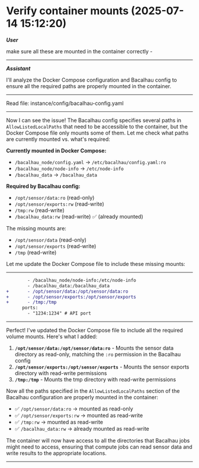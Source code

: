 <!-- Generated by SpecStory -->

# Verify container mounts (2025-07-14 15:12:20)

_**User**_

make sure all these are mounted in the container correctly - 

---

_**Assistant**_

I'll analyze the Docker Compose configuration and Bacalhau config to ensure all the required paths are properly mounted in the container.


---

Read file: instance/config/bacalhau-config.yaml

---

Now I can see the issue! The Bacalhau config specifies several paths in `AllowListedLocalPaths` that need to be accessible to the container, but the Docker Compose file only mounts some of them. Let me check what paths are currently mounted vs. what's required:

**Currently mounted in Docker Compose:**
- `/bacalhau_node/config.yaml` → `/etc/bacalhau/config.yaml:ro`
- `/bacalhau_node/node-info` → `/etc/node-info`
- `/bacalhau_data` → `/bacalhau_data`

**Required by Bacalhau config:**
- `/opt/sensor/data:ro` (read-only)
- `/opt/sensor/exports:rw` (read-write)
- `/tmp:rw` (read-write)
- `/bacalhau_data:rw` (read-write) ✅ (already mounted)

The missing mounts are:
- `/opt/sensor/data` (read-only)
- `/opt/sensor/exports` (read-write)
- `/tmp` (read-write)

Let me update the Docker Compose file to include these missing mounts:


---

```diff
        - /bacalhau_node/node-info:/etc/node-info
        - /bacalhau_data:/bacalhau_data
+       - /opt/sensor/data:/opt/sensor/data:ro
+       - /opt/sensor/exports:/opt/sensor/exports
+       - /tmp:/tmp
      ports:
        - "1234:1234" # API port
```

---

Perfect! I've updated the Docker Compose file to include all the required volume mounts. Here's what I added:

1. **`/opt/sensor/data:/opt/sensor/data:ro`** - Mounts the sensor data directory as read-only, matching the `:ro` permission in the Bacalhau config
2. **`/opt/sensor/exports:/opt/sensor/exports`** - Mounts the sensor exports directory with read-write permissions
3. **`/tmp:/tmp`** - Mounts the tmp directory with read-write permissions

Now all the paths specified in the `AllowListedLocalPaths` section of the Bacalhau configuration are properly mounted in the container:

- ✅ `/opt/sensor/data:ro` → mounted as read-only
- ✅ `/opt/sensor/exports:rw` → mounted as read-write  
- ✅ `/tmp:rw` → mounted as read-write
- ✅ `/bacalhau_data:rw` → already mounted as read-write

The container will now have access to all the directories that Bacalhau jobs might need to access, ensuring that compute jobs can read sensor data and write results to the appropriate locations.

---


